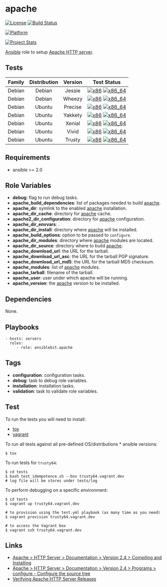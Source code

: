 # apache

[![License](https://img.shields.io/badge/license-New%20BSD-blue.svg?style=flat)](https://raw.githubusercontent.com/ansiblebit/apache/master/LICENSE)
[![Build Status](https://travis-ci.org/ansiblebit/apache.svg?branch=master)](https://travis-ci.org/ansiblebit/apache)

[![Platform](http://img.shields.io/badge/platform-ubuntu-dd4814.svg?style=flat)](#)

[![Project Stats](https://www.openhub.net/p/ansiblebit-apache/widgets/project_thin_badge.gif)](https://www.openhub.net/p/ansiblebit-apache/)

[Ansible][ansible] role to setup [Apache HTTP server][apache].


## Tests

| Family | Distribution | Version | Test Status |
|:-:|:-:|:-:|:-:|
| Debian | Debian  | Jessie  | [![x86](http://img.shields.io/badge/x86-n/a-cccccc.svg?style=flat)](#) [![x86_64](http://img.shields.io/badge/x86_64-n/a-cccccc.svg?style=flat)](#) |
| Debian | Debian  | Wheezy  | [![x86](http://img.shields.io/badge/x86-n/a-cccccc.svg?style=flat)](#) [![x86_64](http://img.shields.io/badge/x86_64-n/a-cccccc.svg?style=flat)](#) |
| Debian | Ubuntu  | Precise | [![x86](http://img.shields.io/badge/x86-n/a-cccccc.svg?style=flat)](#) [![x86_64](http://img.shields.io/badge/x86_64-passed-006400.svg?style=flat)](#)  |
| Debian | Ubuntu  | Yakkety | [![x86](http://img.shields.io/badge/x86-n/a-cccccc.svg?style=flat)](#) [![x86_64](http://img.shields.io/badge/x86_64-n/a-cccccc.svg?style=flat)](#) |
| Debian | Ubuntu  | Xenial  | [![x86](http://img.shields.io/badge/x86-n/a-cccccc.svg?style=flat)](#) [![x86_64](http://img.shields.io/badge/x86_64-n/a-cccccc.svg?style=flat)](#) |
| Debian | Ubuntu  | Vivid   | [![x86](http://img.shields.io/badge/x86-n/a-cccccc.svg?style=flat)](#) [![x86_64](http://img.shields.io/badge/x86_64-n/a-cccccc.svg?style=flat)](#) |
| Debian | Ubuntu  | Trusty  | [![x86](http://img.shields.io/badge/x86-n/a-cccccc.svg?style=flat)](#) [![x86_64](http://img.shields.io/badge/x86_64-n/a-cccccc.svg?style=flat)](#) |


## Requirements

- ansible >= 2.0


## Role Variables

- **debug**: flag to run debug tasks.
- **apache_build_dependencies**: list of packages needed to build [apache][apache].
- **apache_dir**: symlink to the enabled [apache][apache] installation.
- **apache_dir_cache**: directory for [apache][apache] cache.
- **apache2_dir_configuration**: directory for [apache][apache] configuration.
- **apache_dir_envvars**: .
- **apache_dir_install**: directory where [apache][apache] will be installed.
- **apache_build_options**: option to be passed to `configure`.
- **apache_dir_modules**: directory where [apache][apache] modules are located.
- **apache_dir_source**: directory where to build [apache][apache].
- **apache_download_url**: the URL for the tarball.
- **apache_download_url_asc**: the URL for the tarball PGP signature.
- **apache_download_url_md5**: the URL for the tarball MD5 checksum.
- **apache_modules**: list of [apache][apache] modules.
- **apache_tarball**: filename of the tarball.
- **apache_user**: user under which apache will be running.
- **apache_version**: the [apache][apache] version to be installed.


## Dependencies

None.


## Playbooks

    - hosts: servers
      roles:
         - role: ansiblebit.apache


## Tags

- **configuration**: configuration tasks.
- **debug**: task to debug role variables.
- **installation**: installation tasks.
- **validation**: task to validate role variables.


## Test

To run the tests you will need to install:

- [tox](https://tox.readthedocs.org/)
- [vagrant](https://www.vagrantup.com/)

To run all tests against all pre-defined OS/distributions * ansible versions:

```
$ tox
```

To run tests for `trusty64`:

```
$ cd tests
$ bash test_idempotence.sh --box trusty64.vagrant.dev
# log file will be stores under tests/log
```

To perform debugging on a specific environment:

```
$ cd tests
$ vagrant up trusty64.vagrant.dev

# to provision using the test.yml playbook (as many time as you need)
$ vagrant provision trusty64.vagrant.dev

# to access the Vagrant box
$ vagrant ssh trusty64.vagrant.dev
```


## Links

- [Apache > HTTP Server > Documentation > Version 2.4 > Compiling and Installing](https://httpd.apache.org/docs/current/install.html)
- [Apache > HTTP Server > Documentation > Version 2.4 > Programs > configure - Configure the source tree](https://httpd.apache.org/docs/current/programs/configure.html)
- [Verifying Apache HTTP Server Releases](http://httpd.apache.org/dev/verification.html)


[ansible]:  https://ansible.com/    "Ansible"
[apache]:   http://httpd.apache.org/    "Apache HTTP server"
